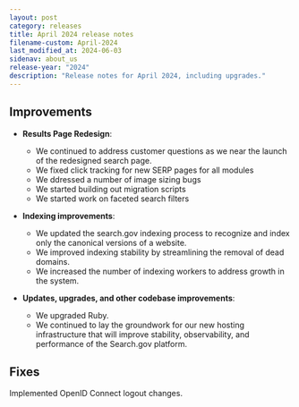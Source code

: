 ```yaml
---
layout: post
category: releases
title: April 2024 release notes
filename-custom: April-2024
last_modified_at: 2024-06-03
sidenav: about_us
release-year: "2024"
description: "Release notes for April 2024, including upgrades."
---
```

## Improvements

* **Results Page Redesign**: 
    * We continued to address customer questions as we near the launch of the redesigned search page.
    * We fixed click tracking for new SERP pages for all modules
    * We ddressed a number of image sizing bugs
    * We started building out migration scripts
    * We started work on faceted search filters	
    
* **Indexing improvements**:
    * We updated the search.gov indexing process to recognize and index only the canonical versions of a website.
    * We improved indexing stability by streamlining the removal of dead domains.
    * We increased the number of indexing workers to address growth in the system.





      
* **Updates, upgrades, and other codebase improvements**: 
  * We upgraded Ruby. 
  * We continued to lay the groundwork for our new hosting infrastructure that will improve stability, observability, and performance of the Search.gov platform. 

## Fixes

Implemented OpenID Connect logout changes.
  
